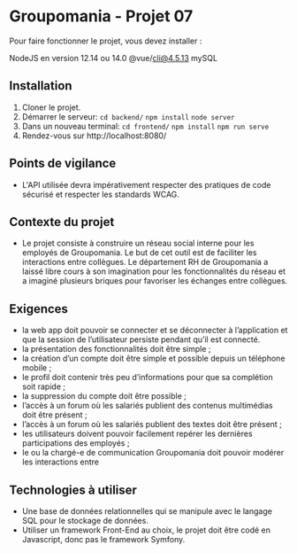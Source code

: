 # Groupomania - Projet 07
Pour faire fonctionner le projet, vous devez installer :

NodeJS en version 12.14 ou 14.0 
@vue/cli@4.5.13
mySQL

## Installation
1. Cloner le projet.
2. Démarrer le serveur: `cd backend/` `npm install` `node server`
3. Dans un nouveau terminal: `cd frontend/` `npm install` `npm run serve`
4. Rendez-vous sur http://localhost:8080/

## Points de vigilance
- L'API utilisée devra impérativement respecter des pratiques de code sécurisé et respecter les standards WCAG.

## Contexte du projet
- Le projet consiste à construire un réseau social interne pour les employés de Groupomania. Le but de cet outil est de faciliter les interactions entre collègues. Le département RH de Groupomania a laissé libre cours à son imagination pour les fonctionnalités du réseau et a imaginé plusieurs briques pour favoriser les échanges entre collègues.

## Exigences
- la web app doit pouvoir se connecter et se déconnecter à l’application et que la session de l’utilisateur persiste pendant qu’il est connecté.
- la présentation des fonctionnalités doit être simple ;
- la création d’un compte doit être simple et possible depuis un téléphone mobile ;
- le profil doit contenir très peu d’informations pour que sa complétion soit rapide ;
- la suppression du compte doit être possible ;
- l’accès à un forum où les salariés publient des contenus multimédias doit être présent ;
- l’accès à un forum où les salariés publient des textes doit être présent ;
- les utilisateurs doivent pouvoir facilement repérer les dernières participations des employés ;
- le ou la chargé-e de communication Groupomania doit pouvoir modérer les interactions entre

## Technologies à utiliser
- Une base de données relationnelles qui se manipule avec le langage SQL pour le stockage de données.
- Utiliser un framework Front-End au choix, le projet doit être codé en Javascript, donc pas le framework Symfony.
